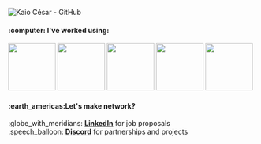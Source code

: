 ![Kaio César - GitHub](https://user-images.githubusercontent.com/93557244/187202928-8ef4a086-2e45-4627-9c7e-d0fc7c60209e.png)



<h4>:computer: I've worked using:</h4>
<div>
    <img width="96" src="https://cdn.jsdelivr.net/gh/devicons/devicon/icons/androidstudio/androidstudio-original-wordmark.svg" />
    <img width="96" src="https://cdn.jsdelivr.net/gh/devicons/devicon/icons/kotlin/kotlin-original-wordmark.svg" />
    <img width="96" src="https://cdn.jsdelivr.net/gh/devicons/devicon/icons/sqlite/sqlite-original-wordmark.svg" />
    <img width="96" src="https://cdn.jsdelivr.net/gh/devicons/devicon/icons/gradle/gradle-plain-wordmark.svg" />
    <img width="96" src="https://cdn.jsdelivr.net/gh/devicons/devicon/icons/git/git-original-wordmark.svg" />
</div>

<h4>:earth_americas:Let's make network?</h4>
<p>
:globe_with_meridians: <a href="https://www.linkedin.com/in/kaioribeiro/"><b>LinkedIn</b></a> for job proposals <br>
:speech_balloon: <a href="Kaio#9502"><b>Discord</b></a> for partnerships and projects <br>
</p>
